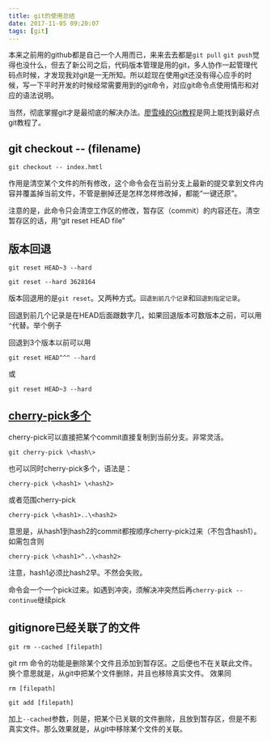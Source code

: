 ```yaml
---
title: git的使用总结
date: 2017-11-05 09:20:07
tags: [git]
---
```


本来之前用的github都是自己一个人用而已，来来去去都是`git pull` `git push`觉得也没什么，但去了新公司之后，代码版本管理是用的git，多人协作一起管理代码点时候，才发现我对git是一无所知。所以趁现在使用git还没有得心应手的时候，写一下平时开发的时候经常需要用到的git命令，对应git命令点使用情形和对应的语法说明。

当然，彻底掌握git才是最彻底的解决办法。[廖雪峰的Git教程](https://www.liaoxuefeng.com/wiki/0013739516305929606dd18361248578c67b8067c8c017b000)是网上能找到最好点git教程了。

<!-- more -->

## git checkout -- (filename)

	git checkout -- index.hmtl
	
作用是清空某个文件的所有修改，这个命令会在当前分支上最新的提交拿到文件内容并覆盖掉当前文件，不管是删掉还是怎样怎样修改掉，都能“一键还原”。

注意的是，此命令只会清空工作区的修改，暂存区（commit）的内容还在。清空暂存区的话，用“git reset  HEAD file”

## 版本回退

	git reset HEAD~3 --hard
	
	git reset --hard 3628164
	
版本回退用的是`git reset`。又两种方式。`回退到前几个记录`和`回退到指定记录`。

回退到前几个记录是在HEAD后面跟数字几，如果回退版本可数版本之前，可以用`^`代替。举个例子

回退到3个版本以前可以用

	git reset HEAD^^^ --hard
	
或

	git reset HEAD~3 --hard
	
## [cherry-pick多个](http://www.ruanyifeng.com/blog/2020/04/git-cherry-pick.html)

cherry-pick可以直接把某个commit直接复制到当前分支。非常灵活。

	git cherry-pick \<hash\>

也可以同时cherry-pick多个，语法是：

	cherry-pick \<hash1> \<hash2>

或者范围cherry-pick

	cherry-pick \<hash1>..\<hash2>

意思是，从hash1到hash2的commit都按顺序cherry-pick过来（不包含hash1）。如需包含则

	cherry-pick \<hash1>^..\<hash2>
	
注意，hash1必须比hash2早。不然会失败。

命令会一个一个pick过来。如遇到冲突，须解决冲突然后再`cherry-pick --continue`继续pick

## gitignore已经关联了的文件

	git rm --cached [filepath]

git rm 命令的功能是删除某个文件且添加到暂存区。之后便也不在关联此文件。换个意思就是，从git中把某个文件删除，并且也移除真实文件。
效果同

	rm [filepath]
	
	git add [filepath]

加上`--cached`参数，则是，把某个已关联的文件删除，且放到暂存区，但是不影真实文件。那么效果就是，从git中移除某个文件的关联。